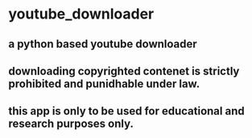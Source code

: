 # youtube_downloader

## a python based youtube downloader
## downloading copyrighted contenet is strictly prohibited and punidhable under law.
## this app is only to be used for educational and research purposes only.
